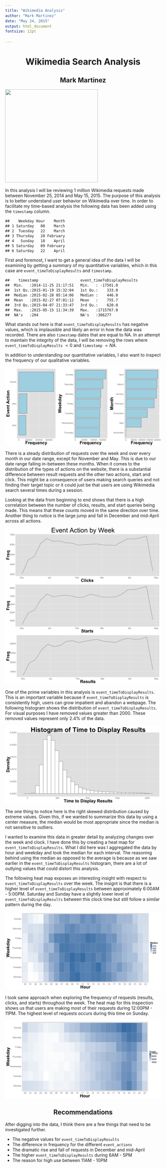 ```yaml
---
title: "Wikimedia Analysis"
author: "Mark Martinez"
date: "May 24, 2015"
output: html_document
fontsize: 12pt

---
```

<style type="text/css">

body, td {
   font-size: 14px;
}

</style>
<h1 align="center">Wikimedia Search Analysis</h1>
<h2 align="center"" font-weight= "normal">Mark Martinez</h2>
<img src="http://upload.wikimedia.org/wikipedia/commons/thumb/c/c4/Wikimedia_Foundation_RGB_logo_with_text.svg/400px-Wikimedia_Foundation_RGB_logo_with_text.svg.png" height="300" width="300">






In this analysis I will be reviewing 1 million Wikimedia requests made between November 25, 2014 and May 15, 2015.
The purpose of this analysis is to better understand user behavior on Wikimedia over time. In order to facilitate my time-based analysis the following data has been added using the `timestamp` column.   



```
##    Weekday Hour    Month
## 1 Saturday   08    March
## 2  Tuesday   22    March
## 3 Thursday   20 February
## 4   Sunday   10    April
## 5 Saturday   09 February
## 6 Saturday   22    April
```

First and foremost, I want to get a general idea of the data I will be examining by getting a summary of my quantitative variables, which in this case are `event_timeToDisplayResults` and `timestamp`.   



```
##    timestamp                   event_timeToDisplayResults
##  Min.   :2014-11-25 21:17:51   Min.   : -17501.0         
##  1st Qu.:2015-01-19 15:32:04   1st Qu.:    333.0         
##  Median :2015-02-28 05:14:06   Median :    446.0         
##  Mean   :2015-02-27 07:01:12   Mean   :    755.7         
##  3rd Qu.:2015-04-07 21:33:47   3rd Qu.:    620.0         
##  Max.   :2015-05-15 11:34:39   Max.   :1715767.0         
##  NA's   :204                   NA's   :306277
```

What stands out here is that `event_timeToDisplayResults` has negative values, which is implausible and likely an error in how the data was recorded. There are also `timestamp` dates that are equal to NA. In an attempt to maintain the integrity of the data, I will be removing the rows where `event_timeToDisplayResults` $< 0$ and `timestamp` $= NA$.   

In addition to understanding our quantitative variables, I also want to inspect the frequency of our qualitative variables.

![plot of chunk unnamed-chunk-4](figure/unnamed-chunk-4-1.png) 

There is a steady distribution of requests over the week and over every month in our date range, except for November and May. This is due to our date range falling in-between these months. When it comes to the distribution of the types of actions on the website, there is a substantial difference between result requests and the other two actions, start and click. This might be a consequence of users making search queries and not finding their target topic or it could just be that users are using Wikimedia search several times during a session.

Looking at the data from beginning to end shows that there is a high correlation between the number of clicks, results, and start queries being made. This means that these counts moved in the same direction over time. Another thing to notice is the large jump and fall in December and mid-April across all actions.  

![plot of chunk unnamed-chunk-5](figure/unnamed-chunk-5-1.png) 

One of the prime variables in this analysis is `event_timeToDisplayResults`. This is an important variable because if `event_timeToDisplayResults` is consistently high, users can grow impatient and abandon a webpage. The following histogram shows the distribution of `event_timeToDisplayResults`. For visual purposes I have removed values greater than 2000. These removed values represent only 2.4% of the data.

![plot of chunk unnamed-chunk-6](figure/unnamed-chunk-6-1.png) 

The one thing to notice here is the right skewed distribution caused by extreme values. Given this, if we wanted to summarize this data by using a center measure, the median would be most appropriate since the median is not sensitive to outliers.

I wanted to examine this data in greater detail by analyzing changes over the week and clock. I have done this by creating a heat map for `event_timeToDisplayResults`. What I did here was I aggregated the data by hour and weekday and took the median for each interval. The reasoning behind using the median as opposed to the average is because as we saw earlier in the `event_timeToDisplayResults` histogram, there are a lot of outlying values that could distort this analysis.

The following heat map exposes an interesting insight with respect to `event_timeToDisplayResults` over the week. The insignt is that there is a higher level of `event_timeToDisplayResults` between approximately 6:00AM - 5:00PM. Saturday and Sunday have a slightly lower level of `event_timeToDisplayResults` between this clock time but still follow a similar pattern during the day. 

![plot of chunk unnamed-chunk-7](figure/unnamed-chunk-7-1.png) 

I took same approach when exploring the frequency of requests (results, clicks, and starts) throughout the week. The heat map for this inspection shows us that users are making most of their requests during 12:00PM - 11PM. The highest level of requests occurs during this time on Sunday.

![plot of chunk unnamed-chunk-8](figure/unnamed-chunk-8-1.png) 


<h2 align="center">Recommendations</h2>

After digging into the data, I think there are a few things that need to be investigated further.

* The negative values for `event_timeToDisplayResults`
* The difference in frequency for the different `event_actions`
* The dramatic rise and fall of requests in December and mid-April
* The higher `event_timeToDisplayResults` during 6AM - 5PM
* The reason for high use between 11AM - 10PM

